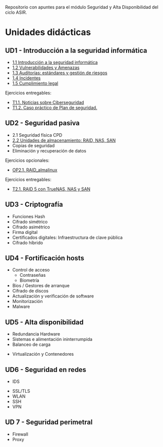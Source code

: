 Repositorio con apuntes para el módulo Seguridad y Alta Disponibilidad del ciclo ASIR.

# Unidades didácticas


## UD1 - Introducción a la seguridad informática 

* [1.1 Introducción a la seguridad informática](UD1/1.introduccion.md)
* [1.2 Vulnerabilidades y Amenazas](UD1/2.amenazas.md)
* [1.3 Auditorías: estándares y gestión de riesgos](UD1/3.auditorias.md)
* [1.4 Incidentes](UD1/4.incidentes.md)
* [1.5 Cumplimiento legal](UD1/5.cumplimiento.md)

Ejercicios entregables:

- [T1.1. Noticias sobre Ciberseguridad](UD1/exercises/4.1rssSeguridad.md)
- [T1.2. Caso práctico de Plan de seguridad.](UD1/exercises/caso_practico.md)
 

## UD2 - Seguridad pasiva

- 2.1 Seguridad física CPD
- [2.2 Unidades de almacenamiento: RAID, NAS, SAN](UD2/almacenamiento.md)
- Copias de seguridad
- Eliminación y recuperación de datos

Ejercicios opcionales:

- [OP2.1. RAID_almalinux](UD2/exercises/RAID_almalinux.md)

Ejercicios entregables:

- [T2.1. RAID 5 con TrueNAS, NAS y SAN](UD2/exercises/TrueNAS_RAID5.md)

## UD3 - Criptografía

- Funciones Hash
- Cifrado simétrico
- Cifrado asimétrico
- Firma digital
- Certificados digitales: Infraestructura de clave pública
- Cifrado híbrido


## UD4 - Fortificación hosts

- Control de acceso
	- Contraseñas
	- Biometría
- Bios / Gestores de arranque
- Cifrado de discos
- Actualización y verificación de software
- Monitorización
- Malware


## UD5 - Alta disponibilidad

* Redundancia Hardware
* Sistemas e alimentación ininterrumpida
* Balanceo de carga
- Virtualización y Contenedores

## UD6 - Seguridad en redes

* IDS
- SSL/TLS
- WLAN
- SSH
- VPN

<!--
- Ideas ejercicios:
- shodan
-->

## UD 7 - Seguridad perimetral 

- Firewall
- Proxy